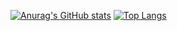 [![Anurag's GitHub stats](https://github-readme-stats.vercel.app/api?username=midstreeeam)](https://github.com/midstreeeam/github-readme-stats)   [![Top Langs](https://github-readme-stats.vercel.app/api/top-langs/?username=midstreeeam&layout=compact&hide=html,css,M4)](https://github.com/anuraghazra/github-readme-stats)
